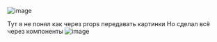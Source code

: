 ![image](https://user-images.githubusercontent.com/78228844/221278613-73e436c5-ae25-4c32-9ace-c8806d768335.png)


Тут я не понял как через props передавать картинки
Но сделал всё через компоненты 
![image](https://user-images.githubusercontent.com/78228844/221290690-83914d8f-8b1f-4eb2-82c2-bd00cc92f62c.png)


